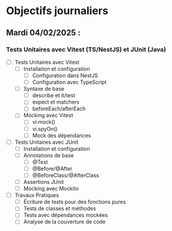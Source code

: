# Objectifs journaliers

## Mardi 04/02/2025 :

### Tests Unitaires avec Vitest (TS/NestJS) et JUnit (Java)

- [ ] Tests Unitaires avec Vitest
  - [ ] Installation et configuration
    - [ ] Configuration dans NestJS
    - [ ] Configuration avec TypeScript
  - [ ] Syntaxe de base
    - [ ] describe et it/test
    - [ ] expect et matchers
    - [ ] beforeEach/afterEach
  - [ ] Mocking avec Vitest
    - [ ] vi.mock()
    - [ ] vi.spyOn()
    - [ ] Mock des dépendances

- [ ] Tests Unitaires avec JUnit
  - [ ] Installation et configuration
  - [ ] Annotations de base
    - [ ] @Test
    - [ ] @Before/@After
    - [ ] @BeforeClass/@AfterClass
  - [ ] Assertions JUnit
  - [ ] Mocking avec Mockito

- [ ] Travaux Pratiques
  - [ ] Écriture de tests pour des fonctions pures
  - [ ] Tests de classes et méthodes
  - [ ] Tests avec dépendances mockées
  - [ ] Analyse de la couverture de code 